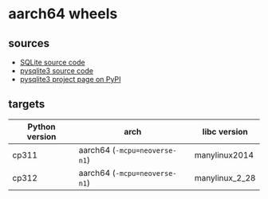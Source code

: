 # aarch64 wheels

## sources

* [SQLite source code](https://www.sqlite.org/download.html)
* [pysqlite3 source code](https://github.com/coleifer/pysqlite3/tags)
* [pysqlite3 project page on PyPI](https://pypi.org/project/pysqlite3)

## targets

| Python version | arch                          | libc version     |
| -------------- | ----------------------------- | ---------------- |
| cp311          | aarch64 (`-mcpu=neoverse-n1`) | manylinux2014    |
| cp312          | aarch64 (`-mcpu=neoverse-n1`) | manylinux\_2\_28 |


